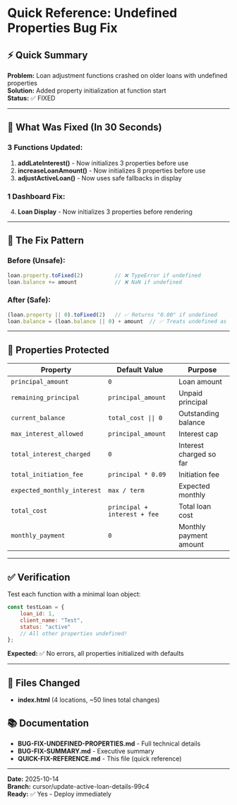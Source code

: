 # Quick Reference: Undefined Properties Bug Fix

## ⚡ Quick Summary

**Problem:** Loan adjustment functions crashed on older loans with undefined properties  
**Solution:** Added property initialization at function start  
**Status:** ✅ FIXED  

---

## 🔧 What Was Fixed (In 30 Seconds)

### 3 Functions Updated:

1. **addLateInterest()** - Now initializes 3 properties before use
2. **increaseLoanAmount()** - Now initializes 8 properties before use  
3. **adjustActiveLoan()** - Now uses safe fallbacks in display

### 1 Dashboard Fix:

4. **Loan Display** - Now initializes 3 properties before rendering

---

## 📝 The Fix Pattern

### Before (Unsafe):
```javascript
loan.property.toFixed(2)          // ❌ TypeError if undefined
loan.balance += amount            // ❌ NaN if undefined
```

### After (Safe):
```javascript
(loan.property || 0).toFixed(2)   // ✅ Returns "0.00" if undefined
loan.balance = (loan.balance || 0) + amount  // ✅ Treats undefined as 0
```

---

## 🎯 Properties Protected

| Property | Default Value | Purpose |
|----------|--------------|---------|
| `principal_amount` | `0` | Loan amount |
| `remaining_principal` | `principal_amount` | Unpaid principal |
| `current_balance` | `total_cost \|\| 0` | Outstanding balance |
| `max_interest_allowed` | `principal_amount` | Interest cap |
| `total_interest_charged` | `0` | Interest charged so far |
| `total_initiation_fee` | `principal * 0.09` | Initiation fee |
| `expected_monthly_interest` | `max / term` | Expected monthly |
| `total_cost` | `principal + interest + fee` | Total loan cost |
| `monthly_payment` | `0` | Monthly payment amount |

---

## ✅ Verification

Test each function with a minimal loan object:
```javascript
const testLoan = {
    loan_id: 1,
    client_name: "Test",
    status: "active"
    // All other properties undefined!
};
```

**Expected:** ✅ No errors, all properties initialized with defaults

---

## 📂 Files Changed

- **index.html** (4 locations, ~50 lines total changes)

## 📚 Documentation

- **BUG-FIX-UNDEFINED-PROPERTIES.md** - Full technical details
- **BUG-FIX-SUMMARY.md** - Executive summary
- **QUICK-FIX-REFERENCE.md** - This file (quick reference)

---

**Date:** 2025-10-14  
**Branch:** cursor/update-active-loan-details-99c4  
**Ready:** ✅ Yes - Deploy immediately
